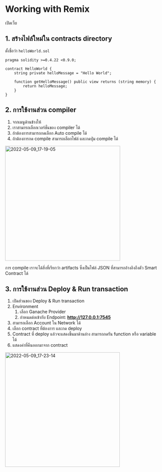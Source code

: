 
# Working with Remix

เปิดเว็บ 

## 1. สร้างไฟล์ใหม่ใน contracts directory

ตั้งชื่อว่า `helloWorld.sol`

```solidity
pragma solidity >=0.4.22 <0.9.0;

contract HelloWorld {
    string private helloMessage = "Hello World";

    function getHelloMessage() public view returns (string memory) {
        return helloMessage;
    }
}
```

## 2. การใช้งานส่วน compiler

1. จากเมนูด้านข้างให้
2. เราสามารถเลือกเวอร์ชั่นของ compiler ได้
3. ถ้าต้องการสามารถกดเลือก Auto compile ได้
4. ถ้าต้องการกด compile สามารถเลือกไฟล์ และกดปุ่ม compile ได้

<img width="371" alt="2022-05-09_17-19-05" src="https://user-images.githubusercontent.com/85179/167390707-bf62b1d7-bf67-489e-94c1-78b474a39d44.png">

การ compile เราจะได้สิ่งที่เรียกว่า artifacts ซึ่งเป็นไฟล์ JSON ที่สามารถอ้างอิงถึงตัว Smart Contract ได้

## 3. การใช้งานส่วน Deploy & Run transaction

1. เปิดส่วนของ Deploy & Run transaction
2. Environment 
   1. เลือก Ganache Provider
   2. กำหนดต่อเข้ากับ Endpoint: **http://127.0.0.1:7545**
3. สามารถเลือก Account ใน Network ได้
4. เลือก contract ที่ต้องการ และกด deploy
5. Contract ที่ deploy แล้วจะแสดงขึ้นมาด้านล่าง สามารถกดรัน function หรือ variable ได้
6. แสดงค่าที่คืนออกมาจาก contract

<img width="370" alt="2022-05-09_17-23-14" src="https://user-images.githubusercontent.com/85179/167391540-903772bb-e8f4-47d7-ad46-3aae1dae9820.png">
